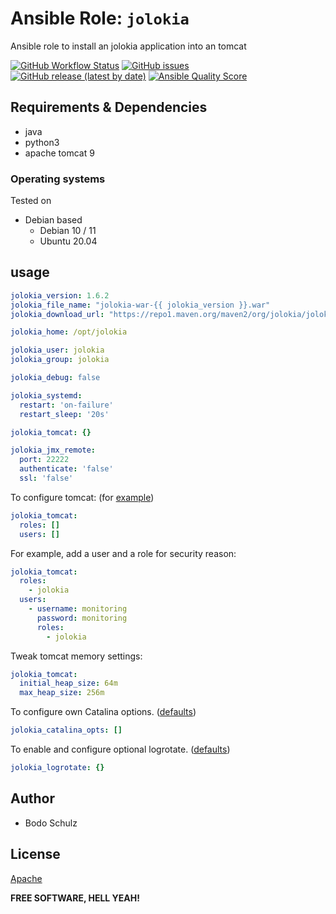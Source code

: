 
# Ansible Role:  `jolokia`

Ansible role to install an jolokia application into an tomcat

[![GitHub Workflow Status](https://img.shields.io/github/actions/workflow/status/bodsch/ansible-jolokia/main.yml?branch=main)][ci]
[![GitHub issues](https://img.shields.io/github/issues/bodsch/ansible-jolokia)][issues]
[![GitHub release (latest by date)](https://img.shields.io/github/v/release/bodsch/ansible-jolokia)][releases]
[![Ansible Quality Score](https://img.shields.io/ansible/quality/50067?label=role%20quality)][quality]

[ci]: https://github.com/bodsch/ansible-jolokia/actions
[issues]: https://github.com/bodsch/ansible-jolokia/issues?q=is%3Aopen+is%3Aissue
[releases]: https://github.com/bodsch/ansible-jolokia/releases
[quality]: https://galaxy.ansible.com/bodsch/jolokia


## Requirements & Dependencies

- java
- python3
- apache tomcat 9

### Operating systems

Tested on

* Debian based
    - Debian 10 / 11
    - Ubuntu 20.04

## usage


```yaml
jolokia_version: 1.6.2
jolokia_file_name: "jolokia-war-{{ jolokia_version }}.war"
jolokia_download_url: "https://repo1.maven.org/maven2/org/jolokia/jolokia-war/{{ jolokia_version }}/{{ jolokia_file_name }}"

jolokia_home: /opt/jolokia

jolokia_user: jolokia
jolokia_group: jolokia

jolokia_debug: false

jolokia_systemd:
  restart: 'on-failure'
  restart_sleep: '20s'

jolokia_tomcat: {}

jolokia_jmx_remote:
  port: 22222
  authenticate: 'false'
  ssl: 'false'
```

To configure tomcat: (for [example](vars/main.yml))

```yaml
jolokia_tomcat:
  roles: []
  users: []
```

For example, add a user and a role for security reason:

```yaml
jolokia_tomcat:
  roles:
    - jolokia
  users:
    - username: monitoring
      password: monitoring
      roles:
        - jolokia
```

Tweak tomcat memory settings:

```yaml
jolokia_tomcat:
  initial_heap_size: 64m
  max_heap_size: 256m
```


To configure own Catalina options. ([defaults](defaults/main.yml))

```yaml
jolokia_catalina_opts: []
```


To enable and configure optional logrotate. ([defaults](defaults/main.yml))

```yaml
jolokia_logrotate: {}
```



## Author

- Bodo Schulz

## License

[Apache](LICENSE)

**FREE SOFTWARE, HELL YEAH!**
